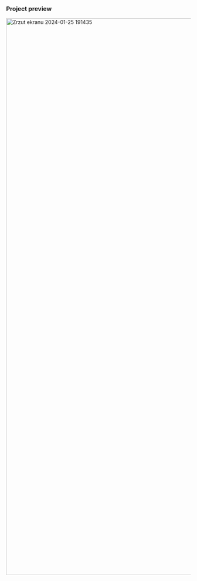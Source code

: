 ### Project preview

<img width="1521" alt="Zrzut ekranu 2024-01-25 191435" src="https://github.com/SimonLaskowksy/gpt-3-website/assets/79855791/6b4d233d-d718-4325-b4a8-f32ad398e2bd">
